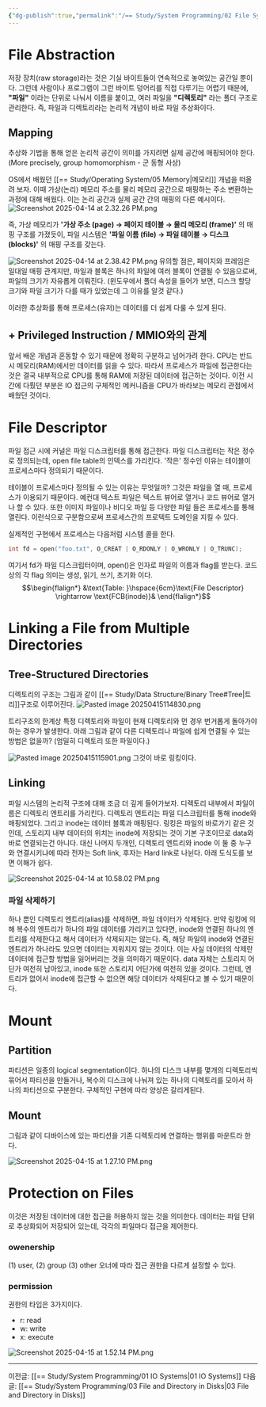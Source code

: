 ```yaml
---
{"dg-publish":true,"permalink":"/== Study/System Programming/02 File System/","created":"2025-04-12T22:01:25.361+09:00","updated":"2025-04-20T16:20:02.000+09:00"}
---
```


# File Abstraction
저장 장치(raw storage)라는 것은 기실 바이트들이 연속적으로 놓여있는 공간일 뿐이다.
그런데 사람이나 프로그램이 그런 바이트 덩어리를 직접 다루기는 어렵기 때문에, **"파일"** 이라는 단위로 나눠서 이름을 붙이고, 여러 파일을 **"디렉토리"** 라는 폴더 구조로 관리한다.
즉, 파일과 디렉토리라는 논리적 개념이 바로 파일 추상화이다.

## Mapping
추상화 기법을 통해 얻은 논리적 공간이 의미를 가지려면 실제 공간에 매핑되어야 한다. (More precisely, group homomorphism - 군 동형 사상)

OS에서 배웠던 [[== Study/Operating System/05 Memory\|메모리]] 개념을 떠올려 보자. 이때 가상(논리) 메모리 주소를 물리 메모리 공간으로 매핑하는 주소 변환하는 과정에 대해 배웠다. 이는 논리 공간과 실제 공간 간의 매핑의 다른 예시이다.
![Screenshot 2025-04-14 at 2.32.26 PM.png](/img/user/z-Attached%20Files/Screenshot%202025-04-14%20at%202.32.26%20PM.png)

즉, 가상 메모리가 **'가상 주소 (page) → 페이지 테이블 → 물리 메모리 (frame)'** 의 매핑 구조를 가졌듯이,
파일 시스템은 **'파일 이름 (file) → 파일 테이블 → 디스크 (blocks)'** 의 매핑 구조를 갖는다.

![Screenshot 2025-04-14 at 2.38.42 PM.png](/img/user/z-Attached%20Files/Screenshot%202025-04-14%20at%202.38.42%20PM.png)
유의할 점은, 페이지와 프레임은 일대일 매핑 관계지만, 파일과 블록은 하나의 파일에 여러 블록이 연결될 수 있음으로써, 파일의 크기가 자유롭게 이뤄진다. (윈도우에서 폴더 속성을 들어가 보면, 디스크 할당 크기와 파일 크기가 다를 때가 있었는데 그 이유를 알것 같다.)

이러한 추상화를 통해 프로세스(유저)는 데이터를 더 쉽게 다룰 수 있게 된다.

## + Privileged Instruction / MMIO와의 관계
앞서 배운 개념과 혼동할 수 있기 때문에 정확히 구분하고 넘어가려 한다.
CPU는 반드시 메모리(RAM)에서만 데이터를 읽을 수 있다.
따라서 프로세스가 파일에 접근한다는 것은 결국 내부적으로 CPU를 통해 RAM에 저장된 데이터에 접근하는 것이다. 이전 시간에 다뤘던 부분은 IO 접근의 구체적인 메커니즘을 CPU가 바라보는 메모리 관점에서 배웠던 것이다.

# File Descriptor
파일 접근 시에 커널은 파일 디스크립터를 통해 접근한다.
파일 디스크립터는 작은 정수로 정의되는데, open file table의 인덱스를 가리킨다.
'작은' 정수인 이유는 테이블이 프로세스마다 정의되기 때문이다.

테이블이 프로세스마다 정의될 수 있는 이유는 무엇일까?
그것은 파일을 열 때, 프로세스가 이용되기 때문이다.
예컨대 텍스트 파일은 텍스트 뷰어로 열거나 코드 뷰어로 열거나 할 수 있다. 또한 이미지 파일이나 비디오 파일 등 다양한 파일 들은 프로세스를 통해 열린다.
이런식으로 구분함으로써 프로세스간의 프로텍트 도메인을 지킬 수 있다.

실제적인 구현에서 프로세스는 다음처럼 시스템 콜을 한다.
```c
int fd = open("foo.txt", O_CREAT | O_RDONLY | O_WRONLY | O_TRUNC);
```
여기서 fd가 파일 디스크립터이며, open()은 인자로 파일의 이름과 flag를 받는다.
코드상의 각 flag 의미는 생성, 읽기, 쓰기, 초기화 이다.
$$\begin{flalign*}
&\text{Table: }\hspace{6cm}\text{File Descriptor} \rightarrow \text{FCB(inode)}&
\end{flalign*}$$

# Linking a File from Multiple Directories

## Tree-Structured Directories

디렉토리의 구조는 그림과 같이 [[== Study/Data Structure/Binary Tree#Tree\|트리]]구조로 이루어진다.
![Pasted image 20250415114830.png](/img/user/z-Attached%20Files/Pasted%20image%2020250415114830.png)

트리구조의 한계상 특정 디렉토리와 파일이 현재 디렉토리와 먼 경우 번거롭게 돌아가야 하는 경우가 발생한다.
아래 그림과 같이 다른 디렉토리나 파일에 쉽게 연결될 수 있는 방법은 없을까? (엄밀히 디렉토리 또한 파일이다.)

![Pasted image 20250415115901.png](/img/user/z-Attached%20Files/Pasted%20image%2020250415115901.png)
그것이 바로 링킹이다.
## Linking
파일 시스템의 논리적 구조에 대해 조금 더 깊게 들어가보자.
디렉토리 내부에서 파일이름은 디렉토리 엔트리를 가리킨다. 디렉토리 엔트리는 파일 디스크립터를 통해 inode와 매핑되었다. 그리고 inode는 데이터 블록과 매핑된다. 링킹은 파일의 바로가기 같은 것인데, 스토리지 내부 데이터의 위치는 inode에 저장되는 것이 기본 구조이므로 data와 바로 연결되는건 아니다. 대신 나머지 두개인, 디렉토리 엔트리와 inode 이 둘 중 누구와 연결시키냐에 따라 전자는 Soft link, 후자는 Hard link로 나뉜다. 아래 도식도를 보면 이해가 쉽다.

![Screenshot 2025-04-14 at 10.58.02 PM.png](/img/user/z-Attached%20Files/Screenshot%202025-04-14%20at%2010.58.02%20PM.png)

### 파일 삭제하기
하나 뿐인 디렉토리 엔트리(alias)를 삭제하면, 파일 데이터가 삭제된다.
만약 링킹에 의해 복수의 엔트리가 하나의 파일 데이터를 가리키고 있다면, inode와 연결된 하나의 엔트리를 삭제한다고 해서 데이터가 삭제되지는 않는다. 즉, 해당 파일의 inode와 연결된 엔트리가 하나라도 있으면 데이터는 지워지지 않는 것이다.
이는 사실 데이터의 삭제란 데이터에 접근할 방법을 잃어버리는 것을 의미하기 때문이다. data 자체는 스토리지 어딘가 여전히 남아있고, inode 또한 스토리지 어딘가에 여전히 있을 것이다. 그런데, 엔트리가 없어서 inode에 접근할 수 없으면 해당 데이터가 삭제된다고 볼 수 있기 때문이다.


# Mount

## Partition
파티션은 일종의 logical segmentation이다.
하나의 디스크 내부를 몇개의 디렉토리씩 묶어서 파티션을 만들거나, 복수의 디스크에 나눠져 있는 하나의 디렉토리를 모아서 하나의 파티션으로 구분한다. 구체적인 구현에 따라 양상은 갈리게된다.

## Mount
그림과 같이 디바이스에 있는 파티션을 기존 디렉토리에 연결하는 행위를 마운트라 한다.

![Screenshot 2025-04-15 at 1.27.10 PM.png](/img/user/z-Attached%20Files/Screenshot%202025-04-15%20at%201.27.10%20PM.png)

# Protection on Files
이것은 저장된 데이터에 대한 접근을 허용하지 않는 것을 의미한다.
데이터는 파일 단위로 추상화되어 저장되어 있는데, 각각의 파일마다 접근을 제어한다.

### owenership
(1) user, (2) group (3) other
오너에 따라 접근 권한을 다르게 설정할 수 있다.

### permission
권한의 타입은 3가지이다.
- r: read
- w: write
- x: execute

![Screenshot 2025-04-15 at 1.52.14 PM.png](/img/user/z-Attached%20Files/Screenshot%202025-04-15%20at%201.52.14%20PM.png)

---
이전글: [[== Study/System Programming/01 IO Systems\|01 IO Systems]]
다음글: [[== Study/System Programming/03 File and Directory in Disks\|03 File and Directory in Disks]]